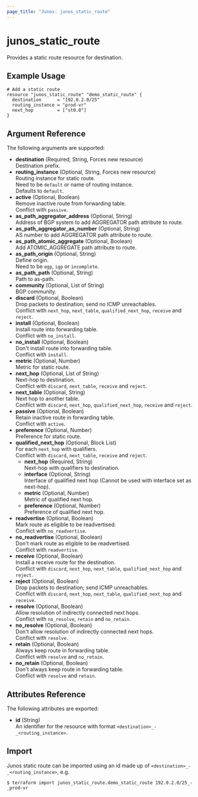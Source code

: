 ```yaml
---
page_title: "Junos: junos_static_route"
---
```


# junos_static_route

Provides a static route resource for destination.

## Example Usage

```hcl
# Add a static route
resource "junos_static_route" "demo_static_route" {
  destination      = "192.0.2.0/25"
  routing_instance = "prod-vr"
  next_hop         = ["st0.0"]
}
```

## Argument Reference

The following arguments are supported:

- **destination** (Required, String, Forces new resource)  
  Destination prefix.
- **routing_instance** (Optional, String, Forces new resource)  
  Routing instance for static route.  
  Need to be `default` or name of routing instance.  
  Defaults to `default`.
- **active** (Optional, Boolean)  
  Remove inactive route from forwarding table.  
  Conflict with `passive`.
- **as_path_aggregator_address** (Optional, String)  
  Address of BGP system to add AGGREGATOR path attribute to route.
- **as_path_aggregator_as_number** (Optional, String)  
  AS number to add AGGREGATOR path attribute to route.
- **as_path_atomic_aggregate** (Optional, Boolean)  
  Add ATOMIC_AGGREGATE path attribute to route.
- **as_path_origin** (Optional, String)  
  Define origin.  
  Need to be `egp`, `igp` or `incomplete`.
- **as_path_path** (Optional, String)  
  Path to as-path.
- **community** (Optional, List of String)  
  BGP community.
- **discard** (Optional, Boolean)  
  Drop packets to destination; send no ICMP unreachables.  
  Conflict with `next_hop`, `next_table`, `qualified_next_hop`, `receive` and `reject`.
- **install** (Optional, Boolean)  
  Install route into forwarding table.  
  Conflict with `no_install`.
- **no_install** (Optional, Boolean)  
  Don't install route into forwarding table.  
  Conflict with `install`.
- **metric** (Optional, Number)  
  Metric for static route.
- **next_hop** (Optional, List of String)  
  Next-hop to destination.  
  Conflict with `discard`, `next_table`, `receive` and `reject`.
- **next_table** (Optional, String)  
  Next hop to another table.  
  Conflict with `discard`, `next_hop`, `qualified_next_hop`, `receive` and `reject`.
- **passive** (Optional, Boolean)  
  Retain inactive route in forwarding table.  
  Conflict with `active`.
- **preference** (Optional, Number)  
  Preference for static route.
- **qualified_next_hop** (Optional, Block List)  
  For each `next_hop` with qualifiers.  
  Conflict with `discard`, `next_table`, `receive` and `reject`.
  - **next_hop** (Required, String)  
    Next-hop with qualifiers to destination.
  - **interface** (Optional, String)  
    Interface of qualified next hop (Cannot be used with interface set as next-hop).
  - **metric** (Optional, Number)  
    Metric of qualified next hop.
  - **preference** (Optional, Number)  
    Preference of qualified next hop.
- **readvertise** (Optional, Boolean)  
  Mark route as eligible to be readvertised.  
  Conflict with `no_readvertise`.
- **no_readvertise** (Optional, Boolean)  
  Don't mark route as eligible to be readvertised.  
  Conflict with `readvertise`.
- **receive** (Optional, Boolean)  
  Install a receive route for the destination.  
  Conflict with `discard`, `next_hop`, `next_table`, `qualified_next_hop` and `reject`.
- **reject** (Optional, Boolean)  
  Drop packets to destination; send ICMP unreachables.  
  Conflict with `discard`, `next_hop`, `next_table`, `qualified_next_hop` and `receive`.
- **resolve** (Optional, Boolean)  
  Allow resolution of indirectly connected next hops.  
  Conflict with `no_resolve`, `retain` and `no_retain`.
- **no_resolve** (Optional, Boolean)  
  Don't allow resolution of indirectly connected next hops.  
  Conflict with `resolve`.
- **retain** (Optional, Boolean)  
  Always keep route in forwarding table.  
  Conflict with `resolve` and `no_retain`.
- **no_retain** (Optional, Boolean)  
  Don't always keep route in forwarding table.  
  Conflict with `resolve` and `retain`.

## Attributes Reference

The following attributes are exported:

- **id** (String)  
  An identifier for the resource with format `<destination>_-_<routing_instance>`.

## Import

Junos static route can be imported using an id made up of `<destination>_-_<routing_instance>`, e.g.

```shell
$ terraform import junos_static_route.demo_static_route 192.0.2.0/25_-_prod-vr
```

